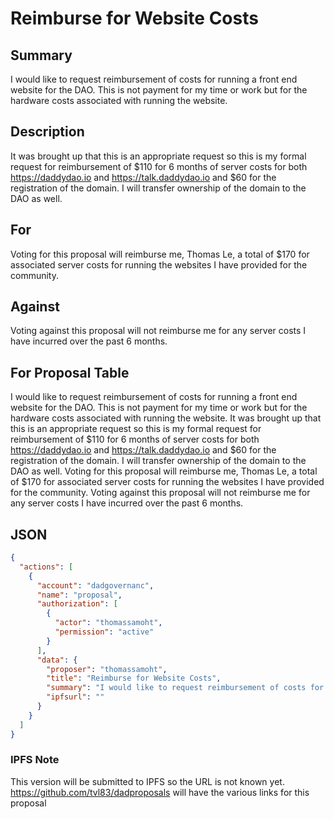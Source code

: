 # Reimburse for Website Costs

## Summary
I would like to request reimbursement of costs for running a front end website for the DAO. This is not payment for my time or work but for the hardware costs associated with running the website.

## Description
It was brought up that this is an appropriate request so this is my formal request for reimbursement of $110 for 6 months of server costs for both https://daddydao.io and https://talk.daddydao.io and $60 for the registration of the domain. I will transfer ownership of the domain to the DAO as well.

## For
Voting for this proposal will reimburse me, Thomas Le, a total of $170 for associated server costs for running the websites I have provided for the community.

## Against
Voting against this proposal will not reimburse me for any server costs I have incurred over the past 6 months.


## For Proposal Table

I would like to request reimbursement of costs for running a front end website for the DAO. This is not payment for my time or work but for the hardware costs associated with running the website. It was brought up that this is an appropriate request so this is my formal request for reimbursement of $110 for 6 months of server costs for both https://daddydao.io and https://talk.daddydao.io and $60 for the registration of the domain. I will transfer ownership of the domain to the DAO as well. Voting for this proposal will reimburse me, Thomas Le, a total of $170 for associated server costs for running the websites I have provided for the community. Voting against this proposal will not reimburse me for any server costs I have incurred over the past 6 months.


## JSON

```json
{
  "actions": [
    {
      "account": "dadgovernanc",
      "name": "proposal",
      "authorization": [
        {
          "actor": "thomassamoht",
          "permission": "active"
        }
      ],
      "data": {
        "proposer": "thomassamoht",
        "title": "Reimburse for Website Costs",
        "summary": "I would like to request reimbursement of costs for running a front end website for the DAO. This is not payment for my time or work but for the hardware costs associated with running the website. It was brought up that this is an appropriate request so this is my formal request for reimbursement of $110 for 6 months of server costs for both https://daddydao.io and https://talk.daddydao.io and $60 for the registration of the domain. I will transfer ownership of the domain to the DAO as well. Voting for this proposal will reimburse me, Thomas Le, a total of $170 for associated server costs for running the websites I have provided for the community. Voting against this proposal will not reimburse me for any server costs I have incurred over the past 6 months.",
        "ipfsurl": ""
      }
    }
  ]
}
```

### IPFS Note

This version will be submitted to IPFS so the URL is not known yet. https://github.com/tvl83/dadproposals will have the various links for this proposal
